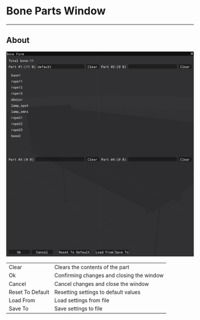 # Bone Parts Window

___

## About

![alt text](../images/bone-parts.png)

|  |  |
|---|---|
| Clear | Clears the contents of the part |
| Ok | Confirming changes and closing the window |
| Cancel | Cancel changes and close the window |
| Reset To Default | Resetting settings to default values |
| Load From | Load settings from file |
| Save To | Save settings to file |
